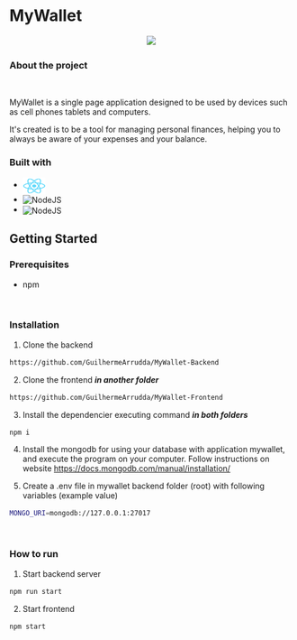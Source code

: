 # **MyWallet**

<p align="center">
   <img width="250" src="src/example.gif">
</p>                         

### **About the project**

<br/>

MyWallet is a single page application designed to be used by devices such as cell phones tablets and computers.

It's created is to be a tool for managing personal finances, helping you to always be aware of your expenses and your balance.

### **Built with**

- <img align="center" alt="React" height="30" width="40" src="https://raw.githubusercontent.com/devicons/devicon/master/icons/react/react-original.svg">
-  <img align="center" alt="NodeJS" height="70" width="90" src="https://cdn.jsdelivr.net/gh/devicons/devicon/icons/nodejs/nodejs-original-wordmark.svg" />
- <img align="center" alt="NodeJS" height="40" width="50" src="https://cdn.jsdelivr.net/gh/devicons/devicon/icons/mongodb/mongodb-original-wordmark.svg" />

## **Getting Started**

### **Prerequisites**

- npm

<br />

### **Installation**

1.  Clone the backend
```sh
https://github.com/GuilhermeArrudda/MyWallet-Backend
```
2. Clone the frontend ***in another folder***
```sh
https://github.com/GuilhermeArrudda/MyWallet-Frontend
```
3. Install the dependencier executing command ***in both folders***
```sh
npm i
```
4. Install the mongodb for using your database with application mywallet, and execute the program on your computer. Follow instructions on website  https://docs.mongodb.com/manual/installation/

5. Create a .env file in mywallet backend folder (root) with following variables (example value)
```sh
MONGO_URI=mongodb://127.0.0.1:27017
```
<br/>

### **How to run**

1. Start backend server

```sh
npm run start
```

2. Start frontend

```sh
npm start
```
